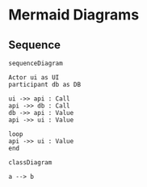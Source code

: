 # Mermaid Diagrams

## Sequence

```mermaid
sequenceDiagram

Actor ui as UI
participant db as DB

ui ->> api : Call
api ->> db : Call
db ->> api : Value
api ->> ui : Value

loop
api ->> ui : Value
end
```

```mermaid
classDiagram

a --> b
```
